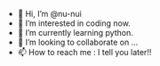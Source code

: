 - 👋 Hi, I’m @nu-nui
- 👀 I’m interested in coding now.
- 🌱 I’m currently learning python.
- 💞️ I’m looking to collaborate on ...
- 📫 How to reach me : I tell you later!!

<!---
nu-nui/nu-nui is a ✨ special ✨ repository because its `README.md` (this file) appears on your GitHub profile.
You can click the Preview link to take a look at your changes.
--->
